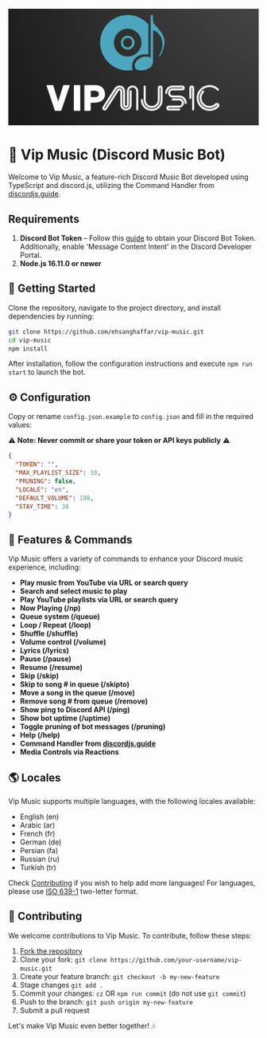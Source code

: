 ![logo](icon.png)

# 🤖 Vip Music (Discord Music Bot)

Welcome to Vip Music, a feature-rich Discord Music Bot developed using TypeScript and discord.js, utilizing the Command Handler from [discordjs.guide](https://discordjs.guide).

## Requirements

1. **Discord Bot Token** – Follow this [guide](https://discordjs.guide/preparations/setting-up-a-bot-application.html#creating-your-bot) to obtain your Discord Bot Token. Additionally, enable 'Message Content Intent' in the Discord Developer Portal.
2. **Node.js 16.11.0 or newer**

## 🚀 Getting Started

Clone the repository, navigate to the project directory, and install dependencies by running:

```sh
git clone https://github.com/ehsanghaffar/vip-music.git
cd vip-music
npm install
```

After installation, follow the configuration instructions and execute `npm run start` to launch the bot.

## ⚙️ Configuration

Copy or rename `config.json.example` to `config.json` and fill in the required values:

⚠️ **Note: Never commit or share your token or API keys publicly** ⚠️

```json
{
  "TOKEN": "",
  "MAX_PLAYLIST_SIZE": 10,
  "PRUNING": false,
  "LOCALE": "en",
  "DEFAULT_VOLUME": 100,
  "STAY_TIME": 30
}
```

## 📝 Features & Commands

Vip Music offers a variety of commands to enhance your Discord music experience, including:

- **Play music from YouTube via URL or search query**
- **Search and select music to play**
- **Play YouTube playlists via URL or search query**
- **Now Playing (/np)**
- **Queue system (/queue)**
- **Loop / Repeat (/loop)**
- **Shuffle (/shuffle)**
- **Volume control (/volume)**
- **Lyrics (/lyrics)**
- **Pause (/pause)**
- **Resume (/resume)**
- **Skip (/skip)**
- **Skip to song # in queue (/skipto)**
- **Move a song in the queue (/move)**
- **Remove song # from queue (/remove)**
- **Show ping to Discord API (/ping)**
- **Show bot uptime (/uptime)**
- **Toggle pruning of bot messages (/pruning)**
- **Help (/help)**
- **Command Handler from [discordjs.guide](https://discordjs.guide/)**
- **Media Controls via Reactions**

## 🌎 Locales

Vip Music supports multiple languages, with the following locales available:

- English (en)
- Arabic (ar)
- French (fr)
- German (de)
- Persian (fa)
- Russian (ru)
- Turkish (tr)

Check [Contributing](#-contributing) if you wish to help add more languages! For languages, please use [ISO 639-1](https://en.wikipedia.org/wiki/List_of_ISO_639-1_codes) two-letter format.

## 🤝 Contributing

We welcome contributions to Vip Music. To contribute, follow these steps:

1. [Fork the repository](https://github.com/ehsanghaffar/vip-music/fork)
2. Clone your fork: `git clone https://github.com/your-username/vip-music.git`
3. Create your feature branch: `git checkout -b my-new-feature`
4. Stage changes `git add .`
5. Commit your changes: `cz` OR `npm run commit` (do not use `git commit`)
6. Push to the branch: `git push origin my-new-feature`
7. Submit a pull request

Let's make Vip Music even better together! 🎶
